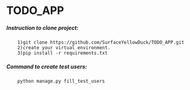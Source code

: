 # TODO_APP
##### Instruction to clone project:
        1)git clone https://github.com/SurfaceYellowDuck/TODO_APP.git
        2)create your virtual environment.
        3)pip install -r requirements.txt
##### Command to create test users:
        python manage.py fill_test_users
